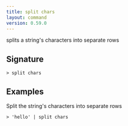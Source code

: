 ```yaml
---
title: split chars
layout: command
version: 0.59.0
---
```


splits a string's characters into separate rows

## Signature

```> split chars ```

## Examples

Split the string's characters into separate rows
```shell
> 'hello' | split chars
```
